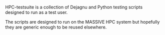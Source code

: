 HPC-testsuite is a collection of Dejagnu and Python testing scripts designed to run as a test user.

The scripts are designed to run on the MASSIVE HPC system but hopefully they are generic enough to be reused elsewhere.

